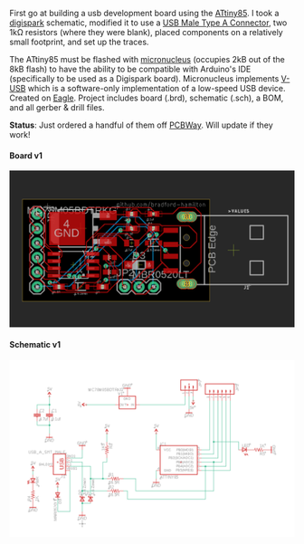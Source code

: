 First go at building a usb development board using the [ATtiny85](https://www.microchip.com/wwwproducts/en/ATtiny85). I took a [digispark](http://digistump.com/products/1) schematic, modified it to use a [USB Male Type A Connector](https://www.sparkfun.com/products/437), two 1kΩ resistors (where they were blank), placed components on a relatively small footprint, and set up the traces.


The ATtiny85 must be flashed with [micronucleus](https://github.com/micronucleus/micronucleus) (occupies 2kB out of the 8kB flash) to have the ability to be compatible with Arduino's IDE (specifically to be used as a Digispark board). Micronucleus implements [V-USB](https://www.obdev.at/products/vusb/index.html) which is a software-only implementation of a low-speed USB device. Created on [Eagle](https://www.autodesk.com/products/eagle/free-download). Project includes board (.brd), schematic (.sch), a BOM, and all gerber & drill files.

__Status__: Just ordered a handful of them off [PCBWay](https://www.pcbway.com/). Will update if they work!

#### Board v1
![board](images/board.png)

#### Schematic v1
![board](images/schematic.png)